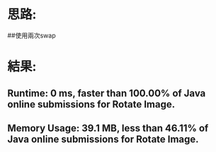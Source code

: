 # 思路: 
##使用兩次swap
# 結果:
## Runtime: 0 ms, faster than 100.00% of Java online submissions for Rotate Image.
## Memory Usage: 39.1 MB, less than 46.11% of Java online submissions for Rotate Image.